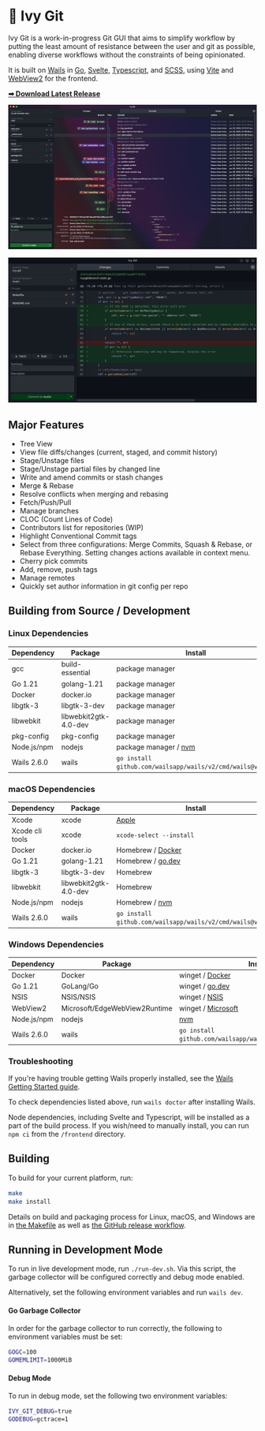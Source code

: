 # 🍃 Ivy Git

Ivy Git is a work-in-progress Git GUI that aims to simplify workflow by putting the least amount of resistance between the user and git as possible, enabling diverse workflows without the constraints of being opinionated.

It is built on [Wails](https://wails.io/) in [Go](https://go.dev/), [Svelte](https://svelte.dev/), [Typescript](https://www.typescriptlang.org/), and [SCSS](https://sass-lang.com/documentation/syntax/), using [Vite](https://vitejs.dev/) and [WebView2](https://developer.microsoft.com/en-us/microsoft-edge/webview2/) for the frontend.

**[➡ Download Latest Release](https://github.com/reiniiriarios/ivy-git/releases/latest)**

![Screenshot of Commit List on macoS](./docs/ivy-git-08-mac.png)

![Screenshot of Diff on Linux](./docs/ivy-git-09-linux.png)

## Major Features

- Tree View
- View file diffs/changes (current, staged, and commit history)
- Stage/Unstage files
- Stage/Unstage partial files by changed line
- Write and amend commits or stash changes
- Merge & Rebase
- Resolve conflicts when merging and rebasing
- Fetch/Push/Pull
- Manage branches
- CLOC (Count Lines of Code)
- Contributors list for repositories (WIP)
- Highlight Conventional Commit tags
- Select from three configurations: Merge Commits, Squash & Rebase, or Rebase Everything. Setting changes actions available in context menu.
- Cherry pick commits
- Add, remove, push tags
- Manage remotes
- Quickly set author information in git config per repo

## Building from Source / Development

### Linux Dependencies

Dependency|Package|Install
---|---|---
gcc|build-essential|package manager
Go 1.21|golang-1.21|package manager
Docker|docker.io|package manager
libgtk-3|libgtk-3-dev|package manager
libwebkit|libwebkit2gtk-4.0-dev|package manager
pkg-config|pkg-config|package manager
Node.js/npm|nodejs|package manager / [nvm](https://github.com/nvm-sh/nvm)
Wails 2.6.0|wails|`go install github.com/wailsapp/wails/v2/cmd/wails@v2.6.0`

### macOS Dependencies

Dependency|Package|Install
---|---|---
Xcode|xcode|[Apple](https://apps.apple.com/us/app/xcode/id497799835)
Xcode cli tools|xcode|`xcode-select --install`
Docker|docker.io|Homebrew / [Docker](https://www.docker.com/products/docker-desktop/)
Go 1.21|golang-1.21|Homebrew / [go.dev](https://go.dev/dl/)
libgtk-3|libgtk-3-dev|Homebrew
libwebkit|libwebkit2gtk-4.0-dev|Homebrew
Node.js/npm|nodejs|Homebrew / [nvm](https://github.com/nvm-sh/nvm)
Wails 2.6.0|wails|`go install github.com/wailsapp/wails/v2/cmd/wails@v2.6.0`

### Windows Dependencies

Dependency|Package|Install
---|---|---
Docker|Docker|winget / [Docker](https://www.docker.com/products/docker-desktop/)
Go 1.21|GoLang/Go|winget / [go.dev](https://go.dev/dl/)
NSIS|NSIS/NSIS|winget / [NSIS](https://nsis-dev.github.io/)
WebView2|Microsoft/EdgeWebView2Runtime|winget / [Microsoft](https://developer.microsoft.com/en-us/microsoft-edge/webview2/)
Node.js/npm|nodejs|[nvm](https://github.com/nvm-sh/nvm)
Wails 2.6.0|wails|`go install github.com/wailsapp/wails/v2/cmd/wails@v2.6.0`

### Troubleshooting

If you're having trouble getting Wails properly installed, see the [Wails Getting Started guide](https://wails.io/docs/gettingstarted/installation).

To check dependencies listed above, run `wails doctor` after installing Wails.

Node dependencies, including Svelte and Typescript, will be installed as a part of the build process. If you wish/need to manually install, you can run `npm ci` from the `/frontend` directory.

## Building

To build for your current platform, run:

```sh
make
make install
```

Details on build and packaging process for Linux, macOS, and Windows are in [the Makefile](./Makefile) as well as [the GitHub release workflow](./.github/workflows/release.yaml).

## Running in Development Mode

To run in live development mode, run `./run-dev.sh`. Via this script, the garbage collector will be configured correctly and debug mode enabled.

Alternatively, set the following environment variables and run `wails dev`.

#### Go Garbage Collector

In order for the garbage collector to run correctly, the following to environment variables must be set:

```sh
GOGC=100
GOMEMLIMIT=1000MiB
```

#### Debug Mode

To run in debug mode, set the following two environment variables:

```sh
IVY_GIT_DEBUG=true
GODEBUG=gctrace=1
```
